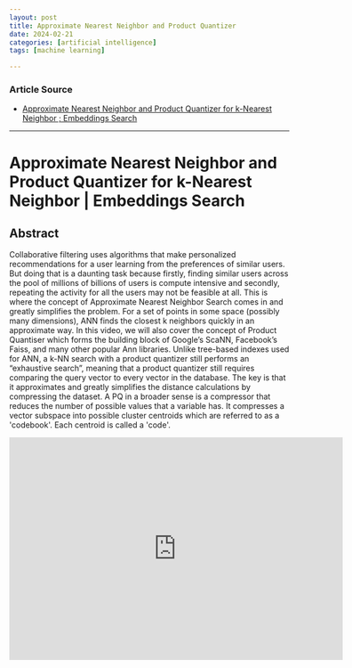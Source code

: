 ```yaml
---
layout: post
title: Approximate Nearest Neighbor and Product Quantizer 
date: 2024-02-21
categories: [artificial intelligence]
tags: [machine learning]

---
```


### Article Source


* [Approximate Nearest Neighbor and Product Quantizer for k-Nearest Neighbor ; Embeddings Search](https://www.youtube.com/watch?v=50PNumB7s3U)

---

# Approximate Nearest Neighbor and Product Quantizer for k-Nearest Neighbor | Embeddings Search


## Abstract


Collaborative filtering uses algorithms that make personalized recommendations for a user learning from the preferences of similar users. But doing that is a daunting task because firstly, finding similar users across the pool of millions of billions of users is compute intensive and secondly, repeating the activity for all the users may not be feasible at all. This is where the concept of Approximate Nearest Neighbor Search comes in and greatly simplifies the problem. For a set of points in some space (possibly many dimensions), ANN finds the closest k neighbors quickly in an approximate way. In this video, we will also cover the concept of Product Quantiser which forms the building block of Google’s ScaNN, Facebook’s Faiss, and many other popular Ann libraries. Unlike tree-based indexes used for ANN, a k-NN search with a product quantizer still performs an “exhaustive search”, meaning that a product quantizer still requires comparing the query vector to every vector in the database.  The key is that it approximates and greatly simplifies the distance calculations by compressing the dataset. A PQ in a broader sense is a compressor that reduces the number of possible values that a variable has. It compresses a vector subspace into possible cluster centroids which are referred to as a 'codebook'. Each centroid is called a 'code'.

<iframe width="600" height="400" src="https://www.youtube.com/embed/50PNumB7s3U?si=XYuXdlIEawX9LI9F" title="YouTube video player" frameborder="0" allow="accelerometer; autoplay; clipboard-write; encrypted-media; gyroscope; picture-in-picture; web-share" allowfullscreen></iframe>